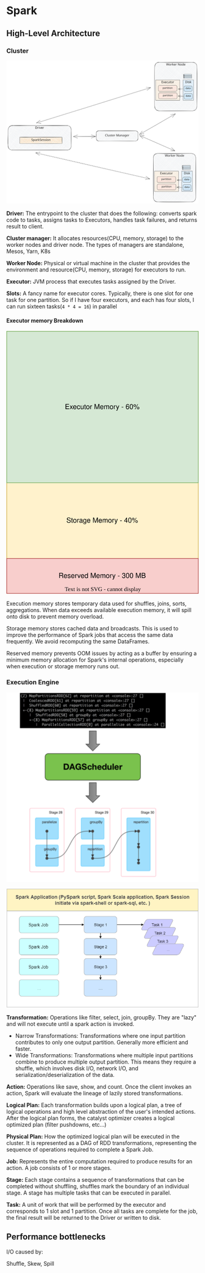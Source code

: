 # Spark

## High-Level Architecture

### Cluster
![spark_physical_architecture.svg](images/spark_physical_architecture.svg)

**Driver:** The entrypoint to the cluster that does the following: converts spark code to tasks, assigns tasks to Executors, handles task failures, and returns result to client. 

**Cluster manager:** It allocates resources(CPU, memory, storage) to the worker nodes and driver node. The types of managers are standalone, Mesos, Yarn, K8s

**Worker Node:** Physical or virtual machine in the cluster that provides the environment and resource(CPU, memory, storage) 
for executors to run.

**Executor:** JVM process that executes tasks assigned by the Driver.

**Slots:** A fancy name for executor cores. Typically, there is one slot for one task for one partition. 
So if I have four executors, and each has four slots, I can run sixteen tasks(`4 * 4 = 16`) in parallel

#### Executor memory Breakdown
![executor_memory_breakdown.svg](images/executor_memory_breakdown.svg)

Execution memory stores temporary data used for shuffles, joins, sorts, aggregations. When data exceeds available execution
memory, it will spill onto disk to prevent memory overload.

Storage memory stores cached data and broadcasts. This is used to improve the performance of Spark jobs that access the same
data frequently. We avoid recomputing the same DataFrames.

Reserved memory prevents OOM issues by acting as a buffer by ensuring a minimum memory allocation for Spark's
internal operations, especially when execution or storage memory runs out.

### Execution Engine

![dag_to_job_stage_task.png](images/dag_to_job_stage_task.png)

![job_stage_task.png](images/job_stage_task.png)

**Transformation:** Operations like filter, select, join, groupBy. They are "lazy" and will not execute until a spark action is invoked.
* Narrow Transformations: Transformations where one input partition contributes to only one output partition. Generally more efficient and faster.
* Wide Transformations: Transformations where multiple input partitions combine to produce multiple output partition. This means they require
a shuffle, which involves disk I/O, network I/O, and serialization/deserialization of the data.

**Action:** Operations like save, show, and count. Once the client invokes an action, Spark will evaluate the lineage of lazily stored transformations.

**Logical Plan:** Each transformation builds upon a logical plan, a tree of logical operations and high level abstraction
of the user's intended actions. After the logical plan forms, the catalyst optimizer creates a logical optimized plan (filter pushdowns, etc...)

**Physical Plan:** How the optimized logical plan will be executed in the cluster. It is represented as a DAG of RDD
transformations, representing the sequence of operations required to complete a Spark Job.

**Job:** Represents the entire computation required to produce results for an action. A job consists of 1 or more stages.

**Stage:** Each stage contains a sequence of transformations that can be completed without shuffling, shuffles mark the boundary of 
an individual stage. A stage has multiple tasks that can be executed in parallel.

**Task:** A unit of work that will be performed by the executor and corresponds to 1 slot and 1 partition. 
 Once all tasks are complete for the job, the final result will be returned to the Driver or written to disk.


## Performance bottlenecks

I/O caused by:

Shuffle, Skew, Spill
